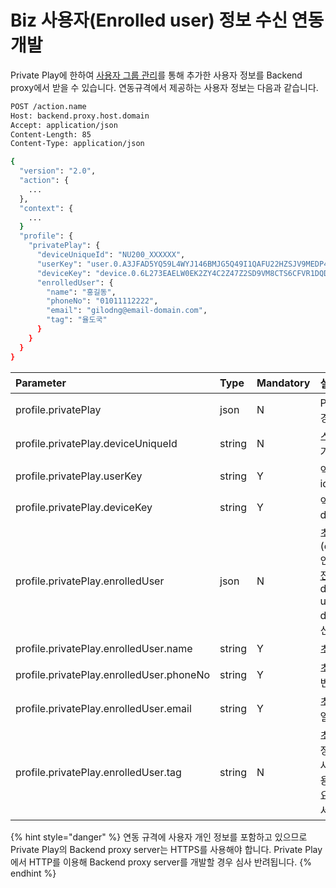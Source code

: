 # Biz 사용자\(Enrolled user\) 정보 수신 연동 개발

Private Play에 한하여 [사용자 그룹 관리](../../work-with-nugu-biz/manage-enrolled-user/)를 통해 추가한 사용자 정보를 Backend proxy에서 받을 수 있습니다. 연동규격에서 제공하는 사용자 정보는 다음과 같습니다.

```bash
POST /action.name
Host: backend.proxy.host.domain
Accept: application/json
Content-Length: 85
Content-Type: application/json

{
  "version": "2.0",
  "action": {
    ...
  },
  "context": {
    ...
  }
  "profile": {
    "privatePlay": {
      "deviceUniqueId": "NU200_XXXXXX",
      "userKey": "user.0.A3JFAD5YQ59L4WYJ146BMJG5Q49I1QAFU22HZSJV9MEDP46KNFDF05YNPAY1P22G",
      "deviceKey": "device.0.6L273EAELW0EK2ZY4C2Z47Z2SD9VM8CTS6CFVR1DQD355W6ZUD92L01ZIQXPRRSD",
      "enrolledUser": {
        "name": "홍길동",
        "phoneNo": "01011112222",
        "email": "gilodng@email-domain.com",
        "tag": "율도국"
      }
    }
  }
}
```

| Parameter | Type | Mandatory | 설명 |
| :--- | :--- | :--- | :--- |
| profile.privatePlay | json | N | Private Play인 경우에만 추가 |
| profile.privatePlay.deviceUniqueId | string | N | 스피커 하단에 표기된 등록번호 |
| profile.privatePlay.userKey | string | Y | 익명 처리한 user id |
| profile.privatePlay.deviceKey | string | Y | 익명 처리한 device id |
| profile.privatePlay.enrolledUser | json | N | 초대 사용자\(enrolled user\)인 경우 정보 추가   [전용 Device](https://github.com/nugudevelopers/document/tree/38a11c4f0cb05a1e16b93fc6ffb82b035852ac8c/work-with-nugu-biz/manage-shared-device.html#manage-shared-device)는 deviceUniqueId, userKey, deviceKey만 수신할 수 있습니다. |
| profile.privatePlay.enrolledUser.name | string | Y | 초대 사용자 이름 |
| profile.privatePlay.enrolledUser.phoneNo | string | Y | 초대 사용자 전화번호 |
| profile.privatePlay.enrolledUser.email | string | Y | 초대 사용자 이메일 |
| profile.privatePlay.enrolledUser.tag | string | N | 초대 사용자 추가 정보 \(대리점 코드, 사번, 인트라넷 사용자 아이디 등 필요한 정보를 넣어서 이용\) |

{% hint style="danger" %}
연동 규격에 사용자 개인 정보를 포함하고 있으므로 Private Play의 Backend proxy server는 HTTPS를 사용해야 합니다. Private Play에서 HTTP를 이용해 Backend proxy server를 개발할 경우 심사 반려됩니다.
{% endhint %}

